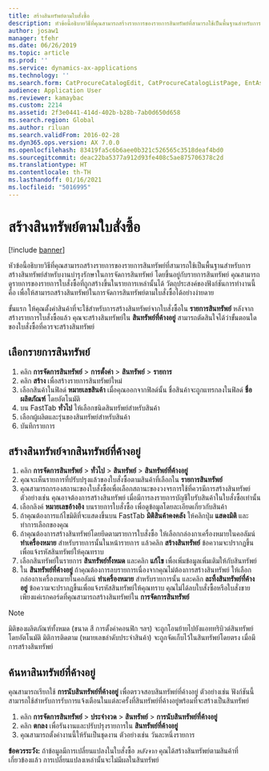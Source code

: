 ```yaml
---
title: สร้างสินทรัพย์ตามใบสั่งซื้อ
description: หัวข้อนี้อธิบายวิธีที่คุณสามารถสร้างรายการของรายการสินทรัพย์ที่สามารถใช้เป็นพื้นฐานสำหรับการสร้างสินทรัพย์สำหรับงานบำรุงรักษาในการจัดการสินทรัพย์
author: josaw1
manager: tfehr
ms.date: 06/26/2019
ms.topic: article
ms.prod: ''
ms.service: dynamics-ax-applications
ms.technology: ''
ms.search.form: CatProcureCatalogEdit, CatProcureCatalogListPage, EntAssetObjectItem, EntAssetPendingAssets
audience: Application User
ms.reviewer: kamaybac
ms.custom: 2214
ms.assetid: 2f3e0441-414d-402b-b28b-7ab0d650d658
ms.search.region: Global
ms.author: riluan
ms.search.validFrom: 2016-02-28
ms.dyn365.ops.version: AX 7.0.0
ms.openlocfilehash: 83419fa5c6b6aee0b321c526565c3518deaf4bd0
ms.sourcegitcommit: deac22ba5377a912d93fe408c5ae875706378c2d
ms.translationtype: HT
ms.contentlocale: th-TH
ms.lasthandoff: 01/16/2021
ms.locfileid: "5016995"
---
```

# <a name="create-assets-based-on-purchase-orders"></a>สร้างสินทรัพย์ตามใบสั่งซื้อ

[!include [banner](../../includes/banner.md)]

 

หัวข้อนี้อธิบายวิธีที่คุณสามารถสร้างรายการของรายการสินทรัพย์ที่สามารถใช้เป็นพื้นฐานสำหรับการสร้างสินทรัพย์สำหรับงานบำรุงรักษาในการจัดการสินทรัพย์ โดยขึ้นอยู่กับรายการสินทรัพย์ คุณสามารถดูรายการของรายการใบสั่งซื้อที่ถูกสร้างขึ้นในรายการเหล่านั้นได้ วัตถุประสงค์ของฟังก์ชันการทำงานนี้คือ เพื่อให้สามารถสร้างสินทรัพย์ในการจัดการสินทรัพย์ตามใบสั่งซื้อได้อย่างง่ายดาย

ขั้นแรก ให้คุณตั้งค่าสินค้าที่จะใช้สำหรับการสร้างสินทรัพย์จากใบสั่งซื้อใน **รายการสินทรัพย์** หลังจากสร้างรายการใบสั่งซื้อแล้ว คุณจะสร้างสินทรัพย์ใน **สินทรัพย์ที่ค้างอยู่** สามารถตัดสินใจได้ว่าขั้นตอนใดของใบสั่งซื้อที่ควรจะสร้างสินทรัพย์


## <a name="select-asset-items"></a>เลือกรายการสินทรัพย์

1. คลิก **การจัดการสินทรัพย์** > **การตั้งค่า** > **สินทรัพย์** > **รายการ**
2. คลิก **สร้าง** เพื่อสร้างรายการสินทรัพย์ใหม่
3. เลือกสินค้าในฟิลด์ **หมายเลขสินค้า** เมื่อคุณออกจากฟิลด์นั้น ชื่อสินค้าจะถูกแทรกลงในฟิลด์ **ชื่อผลิตภัณฑ์** โดยอัตโนมัติ
4. บน FastTab **ทั่วไป** ให้เลือกชนิดสินทรัพย์สำหรับสินค้า
5. เลือกผู้ผลิตและรุ่นของสินทรัพย์สำหรับสินค้า
6. บันทึกรายการ


## <a name="create-assets-from-pending-assets"></a>สร้างสินทรัพย์จากสินทรัพย์ที่ค้างอยู่

1. คลิก **การจัดการสินทรัพย์** > **ทั่วไป** > **สินทรัพย์** > **สินทรัพย์ที่ค้างอยู่**
2. คุณจะเห็นรายการที่ปรับปรุงแล้วของใบสั่งซื้อตามสินค้าที่เลือกใน **รายการสินทรัพย์**
3. คุณสามารถกรองสถานะของใบสั่งซื้อเพื่อเลือกสถานะของวงจรการใช้ที่ควรมีการสร้างสินทรัพย์ ตัวอย่างเช่น คุณอาจต้องการสร้างสินทรัพย์ เมื่อมีการลงรายการบัญชีใบรับสินค้าในใบสั่งซื้อเท่านั้น
4. เลือกลิงค์ **หมายเลขอ้างอิง** บนรายการใบสั่งซื้อ เพื่อดูข้อมูลโดยละเอียดเกี่ยวกับสินค้า
5. ถ้าคุณต้องการแก้ไขมิติที่จะแสดงขึ้นบน FastTab **มิติสินค้าคงคลัง** ให้คลิกปุ่ม **แสดงมิติ** และทำการเลือกของคุณ
6. ถ้าคุณต้องการสร้างสินทรัพย์โดยยึดตามรายการใบสั่งซื้อ ให้เลือกกล่องกาเครื่องหมายในคอลัมน์ **ทำเครื่องหมาย** สำหรับรายการนั้นในหน้ารายการ แล้วคลิก **สร้างสินทรัพย์** ข้อความจะปรากฏขึ้นเพื่อแจ้งรหัสสินทรัพย์ให้คุณทราบ
7. เลือกสินทรัพย์ในรายการ **สินทรัพย์ทั้งหมด** และคลิก **แก้ไข** เพื่อเพิ่มข้อมูลเพิ่มเติมให้กับสินทรัพย์
8. ใน **สินทรัพย์ที่ค้างอยู่** ถ้าคุณต้องการลบรายการเนื่องจากคุณไม่ต้องการสร้างสินทรัพย์ ให้เลือกกล่องกาเครื่องหมายในคอลัมน์ **ทำเครื่องหมาย** สำหรับรายการนั้น และคลิก **ละทิ้งสินทรัพย์ที่ค้างอยู่** ข้อความจะปรากฏขึ้นเพื่อแจ้งรหัสสินทรัพย์ให้คุณทราบ คุณไม่ได้ลบใบสั่งซื้อหรือใบสั่งขาย เพียงแค่เรกคอร์ดที่คุณสามารถสร้างสินทรัพย์ใน **การจัดการสินทรัพย์**

>[!NOTE]
>มิติของผลิตภัณฑ์ทั้งหมด (ขนาด สี การตั้งค่าคอนฟิก ฯลฯ) จะถูกโอนย้ายไปยังแอททริบิวต์สินทรัพย์โดยอัตโนมัติ มิติการติดตาม (หมายเลขลำดับประจำสินค้า) จะถูกจัดเก็บไว้ในสินทรัพย์โดยตรง เมื่อมีการสร้างสินทรัพย์


## <a name="find-pending-assets"></a>ค้นหาสินทรัพย์ที่ค้างอยู่

คุณสามารถเรียกใช้ **การนับสินทรัพย์ที่ค้างอยู่** เพื่อตรวจสอบสินทรัพย์ที่ค้างอยู่ ตัวอย่างเช่น ฟังก์ชันนี้สามารถใช้สำหรับการรับการแจ้งเตือนในแต่ละครั้งที่สินทรัพย์ที่ค้างอยู่พร้อมที่จะสร้างเป็นสินทรัพย์

1. คลิก **การจัดการสินทรัพย์** > **ประจำงวด** > **สินทรัพย์** > **การนับสินทรัพย์ที่ค้างอยู่**
2. คลิก **ตกลง** เพื่อรันงานและปรับปรุงรายการใน **สินทรัพย์ที่ค้างอยู่**
3. คุณสามารถตั้งค่างานนี้ให้รันเป็นชุดงาน ตัวอย่างเช่น วันละหนึ่งรายการ

**ข้อควรระวัง:** ถ้าข้อมูลมีการเปลี่ยนแปลงในใบสั่งซื้อ *หลังจาก* คุณได้สร้างสินทรัพย์ตามสินค้าที่เกี่ยวข้องแล้ว การเปลี่ยนแปลงเหล่านั้นจะไม่มีผลในสินทรัพย์
